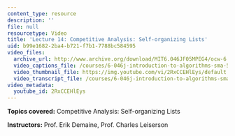 ```yaml
---
content_type: resource
description: ''
file: null
resourcetype: Video
title: 'Lecture 14: Competitive Analysis: Self-organizing Lists'
uid: b99e1682-2ba4-b721-f7b1-7788bc584595
video_files:
  archive_url: http://www.archive.org/download/MIT6.046JF05MPEG4/ocw-6.046-02nov2005-220k.mp4
  video_captions_file: /courses/6-046j-introduction-to-algorithms-sma-5503-fall-2005/1f946708d32a5c498ae3140f253e88de_2RxCCEHlEys.vtt
  video_thumbnail_file: https://img.youtube.com/vi/2RxCCEHlEys/default.jpg
  video_transcript_file: /courses/6-046j-introduction-to-algorithms-sma-5503-fall-2005/45580f2002aa19c1e5ce37d2f5acf3a1_2RxCCEHlEys.pdf
video_metadata:
  youtube_id: 2RxCCEHlEys
---
```


**Topics covered:** Competitive Analysis: Self-organizing Lists

**Instructors:** Prof. Erik Demaine, Prof. Charles Leiserson